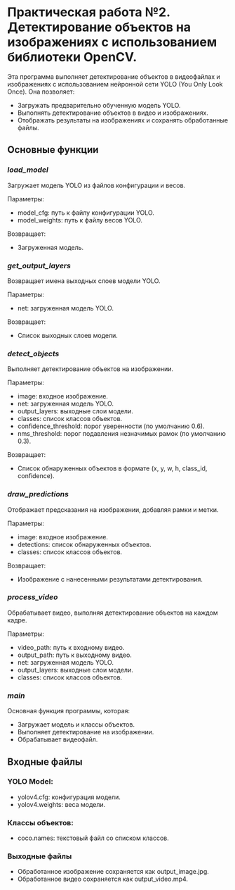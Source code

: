 # Практическая работа №2. Детектирование объектов на изображениях с использованием библиотеки OpenCV.

Эта программа выполняет детектирование объектов в видеофайлах и изображениях с использованием нейронной сети YOLO (You Only Look Once). Она позволяет:

- Загружать предварительно обученную модель YOLO.
- Выполнять детектирование объектов в видео и изображениях.
- Отображать результаты на изображениях и сохранять обработанные файлы.

## Основные функции

### _load_model_ 
Загружает модель YOLO из файлов конфигурации и весов.

Параметры:
- model_cfg: путь к файлу конфигурации YOLO.
- model_weights: путь к файлу весов YOLO.

Возвращает:
- Загруженная модель.

### _get_output_layers_
Возвращает имена выходных слоев модели YOLO.

Параметры:
- net: загруженная модель YOLO. 

Возвращает:
- Список выходных слоев модели.

### _detect_objects_
Выполняет детектирование объектов на изображении.

Параметры:
- image: входное изображение.
- net: загруженная модель YOLO.
- output_layers: выходные слои модели.
- classes: список классов объектов.
- confidence_threshold: порог уверенности (по умолчанию 0.6).
- nms_threshold: порог подавления незначимых рамок (по умолчанию 0.3).

Возвращает:
- Список обнаруженных объектов в формате (x, y, w, h, class_id, confidence).

### _draw_predictions_
Отображает предсказания на изображении, добавляя рамки и метки.

Параметры:
- image: входное изображение.
- detections: список обнаруженных объектов.
- classes: список классов объектов.

Возвращает:
- Изображение с нанесенными результатами детектирования.

### _process_video_
Обрабатывает видео, выполняя детектирование объектов на каждом кадре.

Параметры:
- video_path: путь к входному видео.
- output_path: путь к выходному видео.
- net: загруженная модель YOLO.
- output_layers: выходные слои модели.
- classes: список классов объектов.

###  _main_
Основная функция программы, которая:
- Загружает модель и классы объектов.
- Выполняет детектирование на изображении. 
- Обрабатывает видеофайл.

## Входные файлы
### YOLO Model:
- yolov4.cfg: конфигурация модели.
- yolov4.weights: веса модели.

### Классы объектов:
- coco.names: текстовый файл со списком классов.

### Выходные файлы
- Обработанное изображение сохраняется как output_image.jpg.
- Обработанное видео сохраняется как output_video.mp4.
